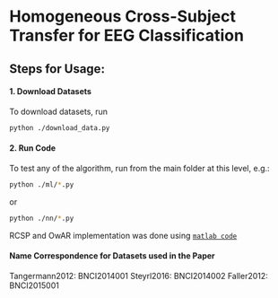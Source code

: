 # Homogeneous Cross-Subject Transfer for EEG Classification

## Steps for Usage:

#### 1. Download Datasets

To download datasets, run   
```sh 
python ./download_data.py
```   

#### 2. Run Code

To test any of the algorithm, run from the main folder at this level, e.g.:
```sh 
python ./ml/*.py
```
or 
```sh 
python ./nn/*.py
```   

RCSP and OwAR implementation was done using [`matlab code`](https://github.com/drwuHUST/TLBCI)

#### Name Correspondence for Datasets used in the Paper
Tangermann2012: BNCI2014001
Steyrl2016: BNCI2014002
Faller2012: BNCI2015001